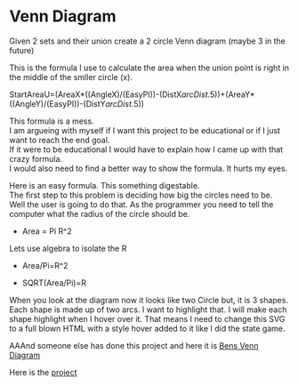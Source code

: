 
# Venn Diagram

Given 2 sets and their union create a 2 circle Venn diagram (maybe 3 in the future)

This is the formula I use to calculate the area when the union point is right in the middle of the smller circle (x).

StartAreaU=(AreaX*((AngleX)/(EasyPI))-(DistX*arcDist*.5))+(AreaY*((AngleY)/(EasyPI))-(DistY*arcDist*.5))

This formula is a mess.  
I am argueing with myself if I want this project to be educational or if I just want to reach the end goal.  
If it were to be educational I would have to explain how I came up with that crazy formula.  
I would also need to find a better way to show the formula.  It hurts my eyes.

Here is an easy formula. This something digestable.  
The first step to this problem is deciding how big the circles need to be.  
Well the user is going to do that.
As the programmer you need to tell the computer what the radius of the circle should be.

* Area = Pi R^2

Lets use algebra to isolate the R

* Area/Pi=R^2

* SQRT(Area/Pi)=R


When you look at the diagram now it looks like two Circle but, it is 3 shapes.
Each shape is made up of two arcs.  I want to highlight that.
I will make each shape highlight when I hover over it.  That means I need to change this SVG to 
a full blown HTML with a style hover added to it like I did the state game.

AAAnd someone else has done this project and here it is [Bens Venn Diagram](https://github.com/benfred/venn.js/blob/master/README.md)

Here is the [project](https://theowlseye.github.io/VennDiagramClone2/VennDiagram.html)
